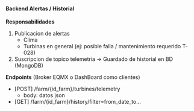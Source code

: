 #### Backend Alertas / Historial

__Responsabilidades__
1. Publicacion de alertas 
    - Clima 
    - Turbinas en general (ej: posible falla / mantenimiento requerido T-028) 
2. Suscripcion de topico telemetria → Guardado de historial en BD (MongoDB)


__Endpoints__ 
(Broker EQMX o DashBoard como clientes)
- [POST] /farm/{id_farm}/turbines/telemetry 
    - body: datos json
- [GET] /farm/{id_farm}/history/filter=from_date_to...
 

